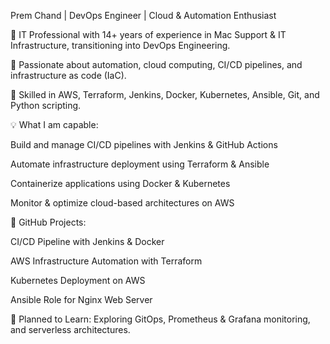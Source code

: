 Prem Chand | DevOps Engineer | Cloud & Automation Enthusiast

🔹 IT Professional with 14+ years of experience in Mac Support & IT Infrastructure, transitioning into DevOps Engineering.

🔹 Passionate about automation, cloud computing, CI/CD pipelines, and infrastructure as code (IaC).

🔹 Skilled in AWS, Terraform, Jenkins, Docker, Kubernetes, Ansible, Git, and Python scripting.

💡 What I am capable:

Build and manage CI/CD pipelines with Jenkins & GitHub Actions

Automate infrastructure deployment using Terraform & Ansible

Containerize applications using Docker & Kubernetes

Monitor & optimize cloud-based architectures on AWS


📌 GitHub Projects:

CI/CD Pipeline with Jenkins & Docker

AWS Infrastructure Automation with Terraform

Kubernetes Deployment on AWS

Ansible Role for Nginx Web Server


🚀 Planned to Learn: Exploring GitOps, Prometheus & Grafana monitoring, and serverless architectures.
